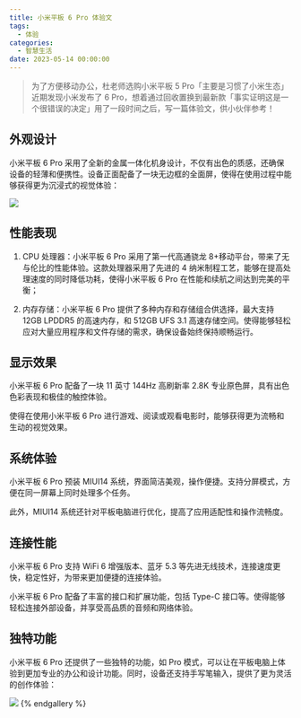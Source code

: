```yaml
---
title: 小米平板 6 Pro 体验文
tags:
  - 体验
categories:
  - 智慧生活
date: 2023-05-14 00:00:00
---
```


> 为了方便移动办公，杜老师选购小米平板 5 Pro「主要是习惯了小米生态」近期发现小米发布了 6 Pro，想着通过回收置换到最新款「事实证明这是一个很错误的决定」用了一段时间之后，写一篇体验文，供小伙伴参考！

<!-- more -->

## 外观设计

小米平板 6 Pro 采用了全新的金属一体化机身设计，不仅有出色的质感，还确保设备的轻薄和便携性。设备正面配备了一块无边框的全面屏，使得在使用过程中能够获得更为沉浸式的视觉体验：

![](https://cdn.dusays.com/2023/05/585-1.jpg)

## 性能表现

1. CPU 处理器：小米平板 6 Pro 采用了第一代高通骁龙 8+移动平台，带来了无与伦比的性能体验。这款处理器采用了先进的 4 纳米制程工艺，能够在提高处理速度的同时降低功耗，使得小米平板 6 Pro 在性能和续航之间达到完美的平衡；

2. 内存存储：小米平板 6 Pro 提供了多种内存和存储组合供选择，最大支持 12GB LPDDR5 的高速内存，和 512GB UFS 3.1 高速存储空间。使得能够轻松应对大量应用程序和文件存储的需求，确保设备始终保持顺畅运行。

## 显示效果

小米平板 6 Pro 配备了一块 11 英寸 144Hz 高刷新率 2.8K 专业原色屏，具有出色色彩表现和极佳的触控体验。

使得在使用小米平板 6 Pro 进行游戏、阅读或观看电影时，能够获得更为流畅和生动的视觉效果。

## 系统体验

小米平板 6 Pro 预装 MIUI14 系统，界面简洁美观，操作便捷。支持分屏模式，方便在同一屏幕上同时处理多个任务。

此外，MIUI14 系统还针对平板电脑进行优化，提高了应用适配性和操作流畅度。

## 连接性能

小米平板 6 Pro 支持 WiFi 6 增强版本、蓝牙 5.3 等先进无线技术，连接速度更快，稳定性好，为带来更加便捷的连接体验。

小米平板 6 Pro 配备了丰富的接口和扩展功能，包括 Type-C 接口等。使得能够轻松连接外部设备，并享受高品质的音频和网络体验。

## 独特功能

小米平板 6 Pro 还提供了一些独特的功能，如 Pro 模式，可以让在平板电脑上体验到更加专业的办公和设计功能。同时，设备还支持手写笔输入，提供了更为灵活的创作体验：

![](https://cdn.dusays.com/2023/05/585-2.jpg)
{% endgallery %}